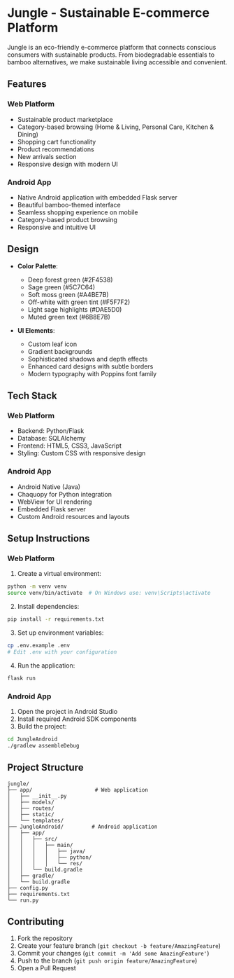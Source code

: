 # Jungle - Sustainable E-commerce Platform

Jungle is an eco-friendly e-commerce platform that connects conscious consumers with sustainable products. From biodegradable essentials to bamboo alternatives, we make sustainable living accessible and convenient.

## Features

### Web Platform
- Sustainable product marketplace
- Category-based browsing (Home & Living, Personal Care, Kitchen & Dining)
- Shopping cart functionality
- Product recommendations
- New arrivals section
- Responsive design with modern UI

### Android App
- Native Android application with embedded Flask server
- Beautiful bamboo-themed interface
- Seamless shopping experience on mobile
- Category-based product browsing
- Responsive and intuitive UI

## Design

- **Color Palette**:
  - Deep forest green (#2F4538)
  - Sage green (#5C7C64)
  - Soft moss green (#A4BE7B)
  - Off-white with green tint (#F5F7F2)
  - Light sage highlights (#DAE5D0)
  - Muted green text (#6B8E7B)

- **UI Elements**:
  - Custom leaf icon
  - Gradient backgrounds
  - Sophisticated shadows and depth effects
  - Enhanced card designs with subtle borders
  - Modern typography with Poppins font family

## Tech Stack

### Web Platform
- Backend: Python/Flask
- Database: SQLAlchemy
- Frontend: HTML5, CSS3, JavaScript
- Styling: Custom CSS with responsive design

### Android App
- Android Native (Java)
- Chaquopy for Python integration
- WebView for UI rendering
- Embedded Flask server
- Custom Android resources and layouts

## Setup Instructions

### Web Platform

1. Create a virtual environment:
```bash
python -m venv venv
source venv/bin/activate  # On Windows use: venv\Scripts\activate
```

2. Install dependencies:
```bash
pip install -r requirements.txt
```

3. Set up environment variables:
```bash
cp .env.example .env
# Edit .env with your configuration
```

4. Run the application:
```bash
flask run
```

### Android App

1. Open the project in Android Studio
2. Install required Android SDK components
3. Build the project:
```bash
cd JungleAndroid
./gradlew assembleDebug
```

## Project Structure

```
jungle/
├── app/                    # Web application
│   ├── __init__.py
│   ├── models/
│   ├── routes/
│   ├── static/
│   └── templates/
├── JungleAndroid/         # Android application
│   ├── app/
│   │   ├── src/
│   │   │   ├── main/
│   │   │   │   ├── java/
│   │   │   │   ├── python/
│   │   │   │   └── res/
│   │   └── build.gradle
│   ├── gradle/
│   └── build.gradle
├── config.py
├── requirements.txt
└── run.py
```

## Contributing

1. Fork the repository
2. Create your feature branch (`git checkout -b feature/AmazingFeature`)
3. Commit your changes (`git commit -m 'Add some AmazingFeature'`)
4. Push to the branch (`git push origin feature/AmazingFeature`)
5. Open a Pull Request
